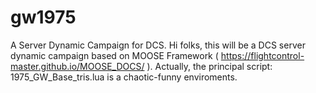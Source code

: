 # gw1975
A Server Dynamic Campaign for DCS.
Hi folks, this will be a DCS server dynamic campaign based on MOOSE Framework ( https://flightcontrol-master.github.io/MOOSE_DOCS/ ). 
Actually, the principal script: 1975_GW_Base_tris.lua is a chaotic-funny enviroments.
